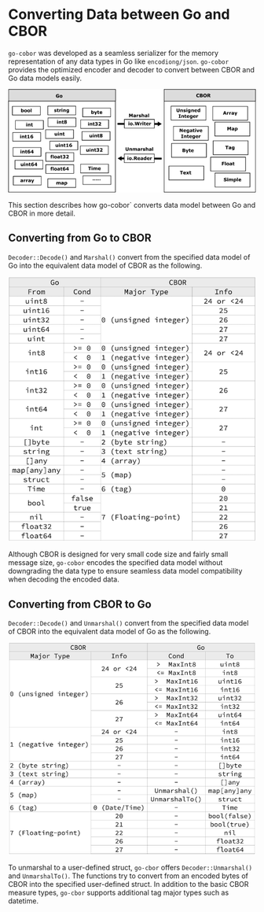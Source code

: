 # Converting Data between Go and CBOR

`go-cobor` was developed as a seamless serializer for the memory representation of any data types in Go like `encodiong/json`. `go-cobor` provides the optimized encoder and decoder to convert between CBOR and Go data models easily.

![](img/concept.png)

This section describes how go-cobor` converts data model between Go and CBOR in more detail.

## Converting from Go to CBOR

`Decoder::Decode()` and `Marshal()` convert from the specified data model of Go into the equivalent data model of CBOR as the following.

![](img/conv_table_from.png)

Although CBOR is designed for very small code size and fairly small message size, `go-cobor` encodes the specified data model without downgrading the data type to ensure seamless data model compatibility when decoding the encoded data.

## Converting from CBOR to Go

`Decoder::Decode()` and `Unmarshal()` convert from the specified data model of CBOR into the equivalent data model of Go as the following.

![](img/conv_table_to.png)

To unmarshal to a user-defined struct, `go-cbor` offers `Decoder::Unmarshal()` and `UnmarshalTo()`. The functions try to convert from an encoded bytes of CBOR into the specified user-defined struct. In addition to the basic CBOR measure types, `go-cbor` supports additional tag major types such as datetime.
